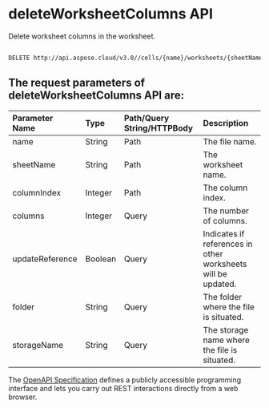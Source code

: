 # **deleteWorksheetColumns API**

Delete worksheet columns in the worksheet. 

```bash

DELETE http://api.aspose.cloud/v3.0//cells/{name}/worksheets/{sheetName}/cells/columns/{columnIndex}

```

## The request parameters of **deleteWorksheetColumns** API are: 

| Parameter Name | Type | Path/Query String/HTTPBody | Description | 
| :- | :- | :- |:- | 
|name|String|Path|The file name.|
|sheetName|String|Path|The worksheet name.|
|columnIndex|Integer|Path|The column index.|
|columns|Integer|Query|The number of columns.|
|updateReference|Boolean|Query|Indicates if references in other worksheets will be updated.|
|folder|String|Query|The folder where the file is situated.|
|storageName|String|Query|The storage name where the file is situated.|


The [OpenAPI Specification](https://reference.aspose.cloud/cells/#/CellsController/DeleteWorksheetColumns) defines a publicly accessible programming interface and lets you carry out REST interactions directly from a web browser.
